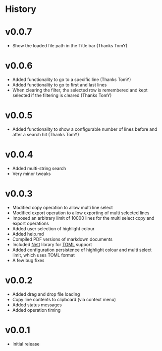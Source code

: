 # History

# v0.0.7

- Show the loaded file path in the Title bar (Thanks TomY)

# v0.0.6

- Added functionality to go to a specific line (Thanks TomY)
- Added functionality to go to first and last lines
- When clearing the filter, the selected row is remembered and kept selected if the filtering is cleared (Thanks TomY)

# v0.0.5

- Added functionality to show a configurable number of lines before and after a search hit (Thanks TomY)

# v0.0.4

- Added multi-string search
- Very minor tweaks

# v0.0.3

- Modified copy operation to allow multi line select
- Modified export operation to allow exporting of multi selected lines
- Imposed an arbitrary limit of 10000 lines for the multi select copy and export operations  
- Added user selection of highlight colour
- Added help.md
- Compiled PDF versions of markdown documents
- Included [Nett](https://github.com/paiden/Nett) library for [TOML](https://github.com/toml-lang/toml) support
- Added configuration persistence of highlight colour and multi select limit, which uses TOML format
- A few bug fixes

# v0.0.2

- Added drag and drop file loading
- Copy line contents to clipboard (via context menu)
- Added status messages
- Added operation timing

# v0.0.1

- Initial release